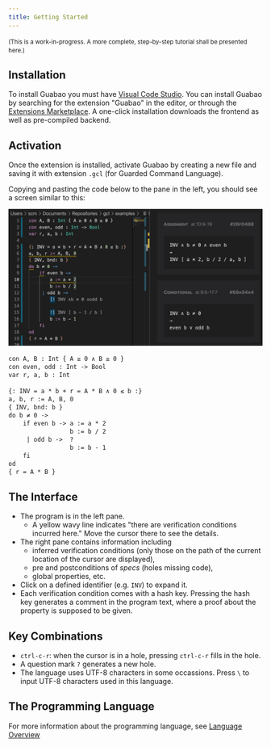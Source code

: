 ```yaml
---
title: Getting Started
---
```


<small>(This is a work-in-progress. A more complete, step-by-step tutorial shall be presented here.)</small>

## Installation

To install Guabao you must have [Visual Code Studio](https://code.visualstudio.com/). You can install Guabao by searching for the extension "Guabao" in the editor, or through the [Extensions Marketplace](https://marketplace.visualstudio.com/items?itemName=scmlab.guabao).
A one-click installation downloads the frontend as well as pre-compiled backend.

## Activation

Once the extension is installed, activate Guabao by creating a new file and saving it with extension `.gcl` (for Guarded Command Language).

Copying and pasting the code below to the pane in the left, you should see a screen similar to this:

![](../images/screenshot-v0.2.3.jpg)

```
con A, B : Int { A ≥ 0 ∧ B ≥ 0 }
con even, odd : Int -> Bool
var r, a, b : Int

{: INV = a * b + r = A * B ∧ 0 ≤ b :}
a, b, r := A, B, 0
{ INV, bnd: b }
do b ≠ 0 ->
    if even b -> a := a * 2
                 b := b / 2
     | odd b ->  ?
                 b := b - 1
    fi
od
{ r = A * B }
```

## The Interface

* The program is in the left pane.
  * A yellow wavy line indicates "there are verification conditions incurred here." Move the cursor there to see the details.
* The right pane contains information including
  * inferred verification conditions (only those on the path of the current location of the cursor are displayed),
  * pre and postconditions of *specs* (holes missing code),
  * global properties, etc.
* Click on a defined identifier (e.g. `INV`) to expand it.
* Each verification condition comes with a hash key. Pressing the hash key generates a comment in the program text, where a proof about the property is supposed to be given.

## Key Combinations

* `ctrl-c-r`: when the cursor is in a hole, pressing `ctrl-c-r` fills in the hole.
* A question mark `?` generates a new hole.
* The language uses UTF-8 characters in some occassions. Press `\` to input UTF-8 characters used in this language.

## The Programming Language

For more information about the programming language, see [Language Overview](1.%20Language%20Overview.html)
